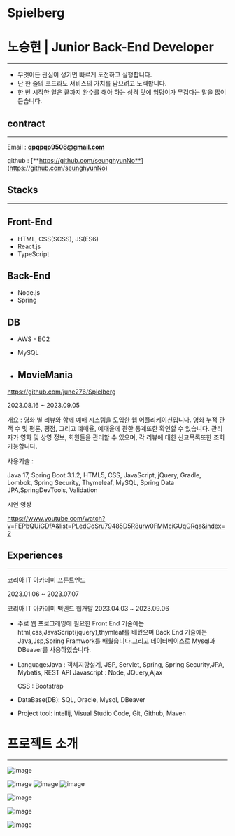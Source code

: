 # Spielberg

# 노승현 | Junior Back-End Developer

---

- 무엇이든 관심이 생기면 빠르게 도전하고 실행합니다.
- 단 한 줄의 코드라도 서비스의 가치를 담으려고 노력합니다.
- 한 번 시작한 일은 끝까지 완수를 해야 하는 성격 탓에 엉덩이가 무겁다는 말을 많이 듣습니다.

## **contract**

---

Email : **qpqpqp9508@gmail.com**

github : [**https://github.com/seunghyunNo**](https://github.com/seunghyunNo)

## **Stacks**

---

## Front-End

- HTML, CSS(SCSS), JS(ES6)
- React.js
- TypeScript

## Back-End

- Node.js
- Spring

## DB

- AWS - EC2
- MySQL

- ## MovieMania

https://github.com/june276/Spielberg

2023.08.16 ~ 2023.09.05

개요 : 영화 별 리뷰와 함께 예매 시스템을 도입한 웹 어플리케이션입니다. 영화 누적 관객 수 및 평론, 평점, 그리고 예매율, 예매율에 관한 통계또한 확인할 수 있습니다. 관리자가 영화 및 상영 정보, 회원들을 관리할 수 있으며, 각 리뷰에 대한 신고목록또한 조회 가능합니다.

사용기술 :

Java 17, Spring Boot 3.1.2, HTML5, CSS, JavaScript, jQuery, Gradle, Lombok, Spring Security, Thymeleaf, MySQL, Spring Data JPA,SpringDevTools, Validation

시연 영상

https://www.youtube.com/watch?v=FEPbQUiGDfA&list=PLedGoSru79485D5R8urw0FMMciGUqGRqa&index=2

## Experiences

---

코리아  IT 아카데미 프론트엔드

2023.01.06 ~ 2023.07.07

코리아 IT 아카데미 백엔드 웹개발
2023.04.03 ~ 2023.09.06

- 주로 웹 프로그래밍에 필요한 Front End 기술에는 html,css,JavaScript(jquery),thymleaf를 배웠으며 Back End 기술에는 Java,Jsp,Spring Framwork를 배웠습니다.그리고 데이터베이스로 Mysql과 DBeaver를 사용하였습니다.
- Language:Java : 객체지향설계, JSP, Servlet, Spring, Spring Security,JPA, Mybatis, REST API Javascript : Node, JQuery,Ajax
    
    CSS : Bootstrap
    
- DataBase(DB): SQL, Oracle, Mysql, DBeaver
- Project tool: intellij, Visual Studio Code, Git, Github, Maven


# 프로젝트 소개

---

![image](https://github.com/seunghyunNo/Spielberg/assets/138773698/4a1f1062-2d3d-4423-98db-3d3c0e2853ec)

![image](https://github.com/seunghyunNo/Spielberg/assets/138773698/3b38fc27-9932-463c-b73a-197b64d3b2ca)
![image](https://github.com/seunghyunNo/Spielberg/assets/138773698/bda8f87e-6cf3-4d5a-8107-3faed493fe5c)
![image](https://github.com/seunghyunNo/Spielberg/assets/138773698/5d665a19-b794-4789-9893-fdaaf3d8c5c7)

![image](https://github.com/seunghyunNo/Spielberg/assets/138773698/faf49f03-48d8-47de-b26a-1ee90d14a231)

![image](https://github.com/seunghyunNo/Spielberg/assets/138773698/e35659d1-86a9-4fd2-bad7-fcb2fba071e1)


![image](https://github.com/seunghyunNo/Spielberg/assets/138773698/8aa9e04e-0566-4274-9b8d-67696c0c8b32)




